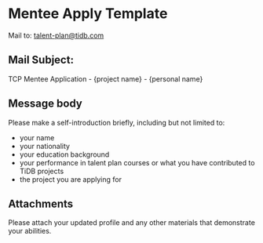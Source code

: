 # Mentee Apply Template

Mail to: talent-plan@tidb.com

## Mail Subject: 

TCP Mentee Application - {project name} - {personal name}

## Message body

Please make a self-introduction briefly, including but not limited to:

* your name
* your nationality
* your education background
* your performance in talent plan courses or what you have contributed to TiDB projects
* the project you are applying for


## Attachments

Please attach your updated profile and any other materials that demonstrate your abilities.
